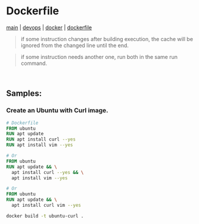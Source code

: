 # Dockerfile
[main](../../README.md) | [devops](../README.md) | [docker](README.md) | [dockerfile](Dockerfile.md)

> if some instruction changes after building execution, the cache will be ignored from the changed line until the end.

> if some instruction needs another one, run both in the same run command.

<br>

## Samples:

### Create an Ubuntu with Curl image.

```Dockerfile
# Dockerfile
FROM ubuntu
RUN apt update
RUN apt install curl --yes
RUN apt install vim --yes

# Or
FROM ubuntu
RUN apt update && \
  apt install curl --yes && \
  apt install vim --yes

# Or
FROM ubuntu
RUN apt update && \
  apt install curl vim --yes
```

```sh
docker build -t ubuntu-curl .
```
